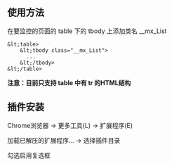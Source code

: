 ## 使用方法 ##

  在要监控的页面的 table 下的 tbody 上添加类名 __mx_List

    &lt;table>
        &lt;tbody class="__mx_List">
          ...
        &lt;/tbody>
    &lt;/table>

**注意：目前只支持 table 中有 tr 的HTML结构**

## 插件安装 ##

  Chrome浏览器 -> 更多工具(L) -> 扩展程序(E)

  加载已解压的扩展程序... -> 选择插件目录

  勾选启用复选框
